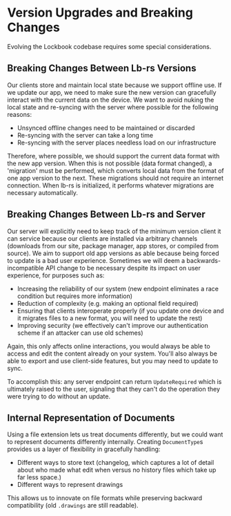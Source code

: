 # Version Upgrades and Breaking Changes

Evolving the Lockbook codebase requires some special considerations. 

## Breaking Changes Between Lb-rs Versions

Our clients store and maintain local state because we support offline use. If we update our app, we need to make sure the new version can gracefully interact with the current data on the device. We want to avoid nuking the local state and re-syncing with the server where possible for the following reasons:

+ Unsynced offline changes need to be maintained or discarded
+ Re-syncing with the server can take a long time
+ Re-syncing with the server places needless load on our infrastructure

Therefore, where possible, we should support the current data format with the new app version. When this is not possible (data format changed), a 'migration' must be performed, which converts local data from the format of one app version to the next. These migrations should not require an internet connection. When lb-rs is initialized, it performs whatever migrations are necessary automatically.

## Breaking Changes Between Lb-rs and Server

Our server will explicitly need to keep track of the minimum version client it can service because our clients are installed via arbitrary channels (downloads from our site, package manager, app stores, or compiled from source). We aim to support old app versions as able because being forced to update is a bad user experience. Sometimes we will deem a backwards-incompatible API change to be necessary despite its impact on user experience, for purposes such as:
+ Increasing the reliability of our system (new endpoint eliminates a race condition but requires more information)
+ Reduction of complexity (e.g. making an optional field required)
+ Ensuring that clients interoperate properly (if you update one device and it migrates files to a new format, you will need to update the rest)
+ Improving security (we effectively can't improve our authentication scheme if an attacker can use old schemes)

Again, this only affects online interactions, you would always be able to access and edit the content already on your system. You'll also always be able to export and use client-side features, but you may need to update to sync. 

To accomplish this: any server endpoint can return `UpdateRequired` which is ultimately raised to the user, signaling that they can't do the operation they were trying to do without an update.

## Internal Representation of Documents

Using a file extension lets us treat documents differently, but we could want to represent documents differently internally. Creating `DocumentType`s provides us a layer of flexibility in gracefully handling:
+ Different ways to store text (changelog, which captures a lot of detail about who made what edit when versus no history files which take up far less space.)
+ Different ways to represent drawings

This allows us to innovate on file formats while preserving backward compatibility (old `.drawings` are still readable).
